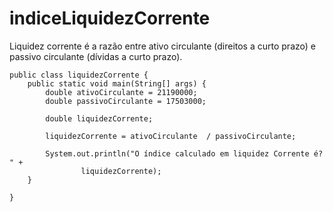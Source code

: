 # indiceLiquidezCorrente
Liquidez corrente é a razão entre ativo circulante (direitos a curto prazo) e passivo circulante (dívidas a curto prazo).

```
public class liquidezCorrente {
	public static void main(String[] args) {
		double ativoCirculante = 21190000;
		double passivoCirculante = 17503000;

		double liquidezCorrente;

		liquidezCorrente = ativoCirculante	/ passivoCirculante;

		System.out.println("O índice calculado em liquidez Corrente é?  " + 
				liquidezCorrente);
	}

}
